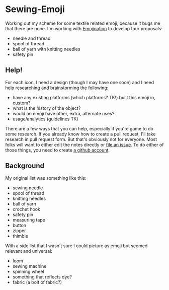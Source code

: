 # Sewing-Emoji
Working out my scheme for some textile related emoji, because it bugs me that there are none. I'm working with [Emojination](http://www.emojination.org/) to develop four proposals:

+ needle and thread
+ spool of thread
+ ball of yarn with knitting needles
+ safety pin

## Help!
For each icon, I need a design (though I may have one soon) and I need help researching and brainstorming the following:

* have any existing platforms (which platforms? TK!) built this emoji in, custom?
* what is the history of the object?
* would an emoji have other, extra, alternate uses?
* usage/analytics (guidelines TK)

There are a few ways that you can help, especially if you're game to do some research. If you already know how to create a pull request, I'll take research in pull request form. But that's obviously not for everyone. Most folks will want to either edit the notes directly or [file an issue](https://github.com/amandabee/Sewing-Emoji/issues). To do either of those things, you need to create [a github account](https://github.com/). 

## Background

My original list was something like this:

+ sewing needle 
+ spool of thread
+ knitting needles
+ ball of yarn
+ crochet hook
+ safety pin
+ measuring tape
+ button
+ zipper
+ thimble

With a side list that I wasn't sure I could picture as emoji but seemed relevant and universal:

+ loom
+ sewing machine
+ spinning wheel
+ something that reflects dye?
+ fabric (a bolt of fabric?)
